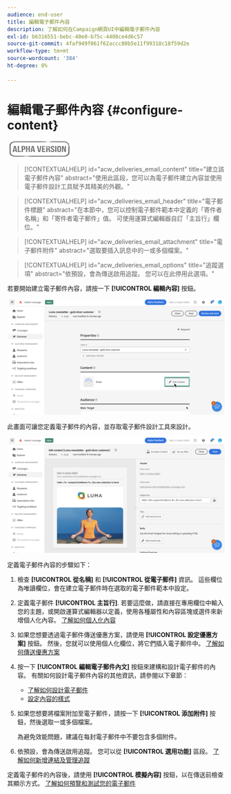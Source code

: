 ```yaml
---
audience: end-user
title: 編輯電子郵件內容
description: 了解如何在Campaign網頁UI中編輯電子郵件內容
exl-id: b6316551-bebc-40e0-b75c-4408ce4d6c57
source-git-commit: 4faf949f061f62accc80b5e11f99318c18f59d2e
workflow-type: tm+mt
source-wordcount: '384'
ht-degree: 8%

---
```


# 編輯電子郵件內容 {#configure-content}

![](../assets/do-not-localize/badge.png)

>[!CONTEXTUALHELP]
>id="acw_deliveries_email_content"
>title="建立該電子郵件內容"
>abstract="使用此區段，您可以為電子郵件建立內容並使用電子郵件設計工具賦予其精美的外觀。"

>[!CONTEXTUALHELP]
>id="acw_deliveries_email_header"
>title="電子郵件標題"
>abstract="在本節中，您可以控制電子郵件範本中定義的「寄件者名稱」和「寄件者電子郵件」值。 可使用運算式編輯器自訂「主旨行」欄位。"

>[!CONTEXTUALHELP]
>id="acw_deliveries_email_attachment"
>title="電子郵件附件"
>abstract="選取要插入訊息中的一或多個檔案。"

>[!CONTEXTUALHELP]
>id="acw_deliveries_email_options"
>title="追蹤選項"
>abstract="依預設，會為傳送啟用追蹤。 您可以在此停用此選項。"

若要開始建立電子郵件內容，請按一下 **[!UICONTROL 編輯內容]** 按鈕。

![](assets/edit-content.png)

此畫面可讓您定義電子郵件的內容，並存取電子郵件設計工具來設計。

![](assets/content-dashboard.png)

定義電子郵件內容的步驟如下：

1. 檢查 **[!UICONTROL 從名稱]** 和 **[!UICONTROL 從電子郵件]** 資訊。 這些欄位為唯讀欄位，會在建立電子郵件時在選取的電子郵件範本中設定。

1. 定義電子郵件 **[!UICONTROL 主旨行]**. 若要這麼做，請直接在專用欄位中輸入您的主題，或開啟運算式編輯器以定義，使用各種屬性和內容區塊或選件來新增個人化內容。 [了解如何個人化內容](../personalization/personalize.md)

1. 如果您想要透過電子郵件傳送優惠方案，請使用 **[!UICONTROL 設定優惠方案]** 按鈕。 然後，您就可以使用個人化欄位，將它們插入電子郵件中。 [了解如何傳送優惠方案](offers.md)

1. 按一下 **[!UICONTROL 編輯電子郵件內文]** 按鈕來建構和設計電子郵件的內容。 有關如何設計電子郵件內容的其他資訊，請參閱以下章節：

   * [了解如何設計電子郵件](create-email-content.md)
   * [設定內容的樣式](get-started-email-style.md)

1. 如果您想要將檔案附加至電子郵件，請按一下 **[!UICONTROL 添加附件]** 按鈕，然後選取一或多個檔案。

   為避免效能問題，建議在每封電子郵件中不要包含多個附件。

   <!--limitation on size + number of files?-->

1. 依預設，會為傳送啟用追蹤。 您可以從 **[!UICONTROL 選用功能]** 區段。 [了解如何新增連結及管理追蹤](message-tracking.md)

定義電子郵件的內容後，請使用 **[!UICONTROL 模擬內容]** 按鈕，以在傳送前檢查其顯示方式。 [了解如何預覽和測試您的電子郵件](../preview-test/preview-test.md)
